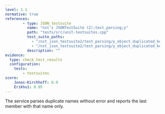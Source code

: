 ```yaml
---
level: 1.1
normative: true
references:
        - type: JSON_testsuite
          name: "nst's JSONTestSuite (2);test_parsing;y"
          path: "tests/src/unit-testsuites.cpp"
          test_suite_paths:
            - "/nst_json_testsuite2/test_parsing/y_object_duplicated_key.json"
            - "/nst_json_testsuite2/test_parsing/y_object_duplicated_key_and_value.json"
          description: ""
evidence:
  type: check_test_results
  configuration:
    tests: 
        - testsuites
score:
    Jonas-Kirchhoff: 0.9
    Erikhu1: 0.95
---
```


The service parses duplicate names without error and reports the last member with that name only.